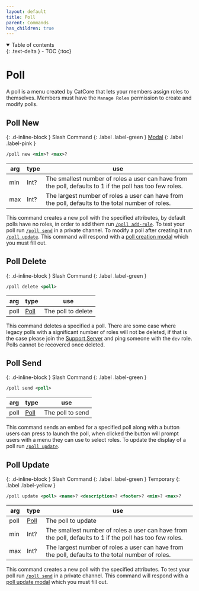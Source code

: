 ```yaml
---
layout: default
title: Poll
parent: Commands
has_children: true
---
```


<details open markdown="block">
  <summary>
    Table of contents
  </summary>
  {: .text-delta }
- TOC
{:toc}
</details>

# Poll
A poll is a menu created by CatCore that lets your members assign roles to themselves. Members must have the ``Manage Roles`` permission to create and modify polls.

## Poll New 
{: .d-inline-block }
Slash Command
{: .label .label-green }
[Modal](modals.md#creating-and-updating-polls)
{: .label .label-pink }

```xml
/poll new <min>? <max>?
```

| arg | type | use                                                                                                      |
|-----|------|----------------------------------------------------------------------------------------------------------|
| min | Int? | The smallest number of roles a user can have from the poll, defaults to 1 if the poll has too few roles. |
| max | Int? | The largest number of roles a user can have from the poll, defaults to the total number of roles.        |

This command creates a new poll with the specified attributes, by default polls have no roles, in order to add them run [``/poll add-role``](#poll-add-role). To test your poll run [``/poll send``](#poll-send) in a private channel. To modify a poll after creating it run [``/poll update``](#poll-update). This command will respond with a [poll creation modal](modals.md#creating-and-updating-polls) which you must fill out.

## Poll Delete
{: .d-inline-block }
Slash Command
{: .label .label-green }

```xml
/poll delete <poll> 
```

| arg  | type                                       | use                |
|------|--------------------------------------------|--------------------|
| poll | [Poll](index.md#autocomplete-option-types) | The poll to delete |

This command deletes a specified a poll. There are some case where legacy polls with a significant number of roles will not be deleted, if that is the case please join the [Support Server](//discord.gg/563mXJBvtP) and ping someone with the `dev` role. Polls cannot be recovered once deleted. 

## Poll Send
{: .d-inline-block }
Slash Command
{: .label .label-green }

```xml
/poll send <poll> 
```

| arg  | type                                       | use              |
|------|--------------------------------------------|------------------|
| poll | [Poll](index.md#autocomplete-option-types) | The poll to send |

This command sends an embed for a specified poll along with a button users can press to launch the poll, when clicked the button will prompt users with a menu they can use to select roles. To update the display of a poll run [``/poll update``](#poll-update).

## Poll Update
{: .d-inline-block }
Slash Command
{: .label .label-green }
Temporary
{: .label .label-yellow }

```xml
/poll update <poll> <name>? <description>? <footer>? <min>? <max>?
```

| arg         | type                                       | use                                                                                                      |
|-------------|--------------------------------------------|----------------------------------------------------------------------------------------------------------|
| poll        | [Poll](index.md#autocomplete-option-types) | The poll to update                                                                                       |
| min         | Int?                                       | The smallest number of roles a user can have from the poll, defaults to 1 if the poll has too few roles. |
| max         | Int?                                       | The largest number of roles a user can have from the poll, defaults to the total number of roles.        |

This command creates a new poll with the specified attributes. To test your poll run [``/poll send``](#poll-send) in a private channel. This command will respond with a [poll update modal](modals.md#creating-and-updating-polls) which you must fill out.
